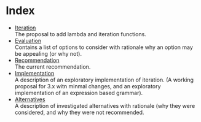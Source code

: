 Index
=====
<!-- Provide an index list of documents with brief reading instructions/why that document is included -->
* [Iteration](iteration.md)  
  The proposal to add lambda and iteration functions.
* [Evaluation](evaluation.md)  
  Contains a list of options to consider with rationale why an option may be appealing (or why not).
* [Recommendation](recommendation.md)  
  The current recommendation.
* [Implementation](implementation.md)  
  A description of an exploratory implementation of iteration. (A working proposal for 3.x witn minmal changes,
  and an exploratory implementation of an expression based grammar).
* [Alternatives](alternatives.md)  
  A description of investigated alternatives with rationale (why they were considered, and why they were not
  recommended.
